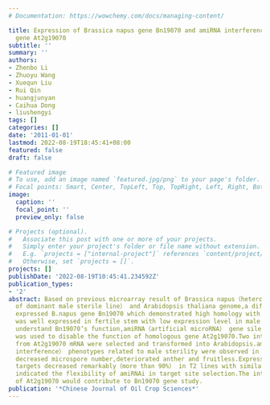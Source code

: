 ```yaml
---
# Documentation: https://wowchemy.com/docs/managing-content/

title: Expression of Brassica napus gene Bn19070 and amiRNA interference of homologous
  gene At2g19070
subtitle: ''
summary: ''
authors:
- Zhenbo Li
- Zhuoyu Wang
- Xuequn Liu
- Rui Qin
- huangjunyan
- Caihua Dong
- liushengyi
tags: []
categories: []
date: '2011-01-01'
lastmod: 2022-08-19T18:45:41+08:00
featured: false
draft: false

# Featured image
# To use, add an image named `featured.jpg/png` to your page's folder.
# Focal points: Smart, Center, TopLeft, Top, TopRight, Left, Right, BottomLeft, Bottom, BottomRight.
image:
  caption: ''
  focal_point: ''
  preview_only: false

# Projects (optional).
#   Associate this post with one or more of your projects.
#   Simply enter your project's folder or file name without extension.
#   E.g. `projects = ["internal-project"]` references `content/project/deep-learning/index.md`.
#   Otherwise, set `projects = []`.
projects: []
publishDate: '2022-08-19T10:45:41.234592Z'
publication_types:
- '2'
abstract: Based on previous microarray result of Brassica napus（heterozygous pairs
  of dominant male sterile line） and Arabidopsis thaliana genome,a differentially
  expressed B.napus gene Bn19070 which demonstrated high homology with At2g19070 emerged.It
  was well expressed in fertile stem with low expression level in male sterile stem.To
  understand Bn19070’s function,amiRNA（artificial microRNA） gene silencing technique
  was used to disable the function of homologous gene At2g19070.Two interference targets
  from At2g19070 mRNA were selected and transformed into Arabidopsis.amiRNAi（amiRNA
  interference） phenotypes related to male sterility were observed in transgenic Arabidopsis,including
  decreased microspore number,deteriorated anther and fruitless.Expressions of both
  targets decreased remarkably（more than 90%） in T2 lines with similar phenomena.Results
  indicated the flexibility of amiRNAi in target site selection.The interference research
  of At2g19070 would contribute to Bn19070 gene study.
publication: '*Chinese Journal of Oil Crop Sciences*'
---
```

